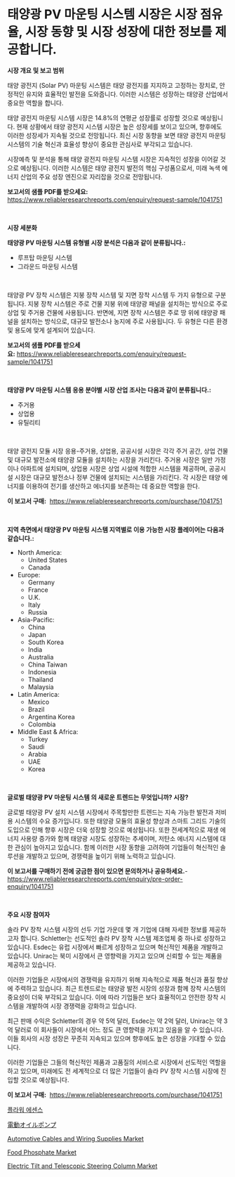 <p><h1>태양광 PV 마운팅 시스템 시장은 시장 점유율, 시장 동향 및 시장 성장에 대한 정보를 제공합니다.</h1></p><p><strong>시장 개요 및 보고 범위</strong></p>
<p><p>태양 광전지 (Solar PV) 마운팅 시스템은 태양 광전지를 지지하고 고정하는 장치로, 안정적인 유지와 효율적인 발전을 도와줍니다. 이러한 시스템은 성장하는 태양광 산업에서 중요한 역할을 합니다.</p><p>태양 광전지 마운팅 시스템 시장은 14.8%의 연평균 성장률로 성장할 것으로 예상됩니다. 현재 상황에서 태양 광전지 시스템 시장은 높은 성장세를 보이고 있으며, 향후에도 이러한 성장세가 지속될 것으로 전망됩니다. 최신 시장 동향을 보면 태양 광전지 마운팅 시스템의 기술 혁신과 효율성 향상이 중요한 관심사로 부각되고 있습니다.</p><p>시장예측 및 분석을 통해 태양 광전지 마운팅 시스템 시장은 지속적인 성장을 이어갈 것으로 예상됩니다. 이러한 시스템은 태양 광전지 발전의 핵심 구성품으로서, 미래 녹색 에너지 산업의 주요 성장 엔진으로 자리잡을 것으로 전망됩니다.</p></p>
<p><strong>보고서의 샘플 PDF를 받으세요:</strong> <a href="https://www.reliableresearchreports.com/enquiry/request-sample/1041751">https://www.reliableresearchreports.com/enquiry/request-sample/1041751</a></p>
<p>&nbsp;</p>
<p><strong>시장 세분화</strong></p>
<p><strong>태양광 PV 마운팅 시스템 유형별 시장 분석은 다음과 같이 분류됩니다.:</strong></p>
<p><ul><li>루프탑 마운팅 시스템</li><li>그라운드 마운팅 시스템</li></ul></p>
<p>&nbsp;</p>
<p><p>태양광 PV 장착 시스템은 지붕 장착 시스템 및 지면 장착 시스템 두 가지 유형으로 구분됩니다. 지붕 장착 시스템은 주로 건물 지붕 위에 태양광 패널을 설치하는 방식으로 주로 상업 및 주거용 건물에 사용됩니다. 반면에, 지면 장착 시스템은 주로 땅 위에 태양광 패널을 설치하는 방식으로, 대규모 발전소나 농지에 주로 사용됩니다. 두 유형은 다른 환경 및 용도에 맞게 설계되어 있습니다.</p></p>
<p><strong>보고서의 샘플 PDF를 받으세요:</strong>&nbsp;<a href="https://www.reliableresearchreports.com/enquiry/request-sample/1041751">https://www.reliableresearchreports.com/enquiry/request-sample/1041751</a></p>
<p>&nbsp;</p>
<p><strong> 태양광 PV 마운팅 시스템 응용 분야별 시장 산업 조사는 다음과 같이 분류됩니다.:</strong></p>
<p><ul><li>주거용</li><li>상업용</li><li>유틸리티</li></ul></p>
<p>&nbsp;</p>
<p><p>태양 광전지 모듈 시장 응용-주거용, 상업용, 공공시설 시장은 각각 주거 공간, 상업 건물 및 대규모 발전소에 태양광 모듈을 설치하는 시장을 가리킨다. 주거용 시장은 일반 가정이나 아파트에 설치되며, 상업용 시장은 상업 시설에 적합한 시스템을 제공하며, 공공시설 시장은 대규모 발전소나 정부 건물에 설치되는 시스템을 가리킨다. 각 시장은 태양 에너지를 이용하여 전기를 생산하고 에너지를 보존하는 데 중요한 역할을 한다.</p></p>
<p><strong>이 보고서 구매:</strong>&nbsp; <a href="https://www.reliableresearchreports.com/purchase/1041751">https://www.reliableresearchreports.com/purchase/1041751</a></p>
<p>&nbsp;</p>
<p><strong>지역 측면에서 태양광 PV 마운팅 시스템 지역별로 이용 가능한 시장 플레이어는 다음과 같습니다.:</strong></p>
<p><ul>
    <li>
        North America:
        <ul>
            <li>United States</li>
            <li>Canada</li>
        </ul>
    </li>
    <li>
        Europe:
        <ul>
            <li>Germany</li>
            <li>France</li>
            <li>U.K.</li>
            <li>Italy</li>
            <li>Russia</li>
        </ul>
    </li>
    <li>
        Asia-Pacific:
        <ul>
            <li>China</li>
            <li>Japan</li>
            <li>South Korea</li>
            <li>India</li>
            <li>Australia</li>
            <li>China Taiwan</li>
            <li>Indonesia</li>
            <li>Thailand</li>
            <li>Malaysia</li>
        </ul>
    </li>
    <li>
        Latin America:
        <ul>
            <li>Mexico</li>
            <li>Brazil</li>
            <li>Argentina Korea</li>
            <li>Colombia</li>
        </ul>
    </li>
    <li>
        Middle East & Africa:
        <ul>
            <li>Turkey</li>
            <li>Saudi</li>
            <li>Arabia</li>
            <li>UAE</li>
            <li>Korea</li>
        </ul>
    </li>
    </ul></p>
<p>&nbsp;</p>
<p><strong>글로벌 태양광 PV 마운팅 시스템 의 새로운 트렌드는 무엇입니까? 시장?</strong></p>
<p><p>글로벌 태양광 PV 설치 시스템 시장에서 주목할만한 트렌드는 지속 가능한 발전과 저비용 시스템의 수요 증가입니다. 또한 태양광 모듈의 효율성 향상과 스마트 그리드 기술의 도입으로 인해 향후 시장은 더욱 성장할 것으로 예상됩니다. 또한 전세계적으로 재생 에너지 사용량 증가와 함께 태양광 시장도 성장하는 추세이며, 저탄소 에너지 시스템에 대한 관심이 높아지고 있습니다. 함께 이러한 시장 동향을 고려하여 기업들이 혁신적인 솔루션을 개발하고 있으며, 경쟁력을 높이기 위해 노력하고 있습니다.</p></p>
<p><strong>이 보고서를 구매하기 전에 궁금한 점이 있으면 문의하거나 공유하세요.</strong>- <a href="https://www.reliableresearchreports.com/enquiry/pre-order-enquiry/1041751">https://www.reliableresearchreports.com/enquiry/pre-order-enquiry/1041751</a></p>
<p>&nbsp;</p>
<p><strong>주요 시장 참여자</strong></p>
<p><p>솔라 PV 장착 시스템 시장의 선두 기업 가운데 몇 개 기업에 대해 자세한 정보를 제공하고자 합니다. Schletter는 선도적인 솔라 PV 장착 시스템 제조업체 중 하나로 성장하고 있습니다. Esdec는 유럽 시장에서 빠르게 성장하고 있으며 혁신적인 제품을 개발하고 있습니다. Unirac는 북미 시장에서 큰 영향력을 가지고 있으며 신뢰할 수 있는 제품을 제공하고 있습니다. </p><p>이러한 기업들은 시장에서의 경쟁력을 유지하기 위해 지속적으로 제품 혁신과 품질 향상에 주력하고 있습니다. 최근 트렌드로는 태양광 발전 시장의 성장과 함께 장착 시스템의 중요성이 더욱 부각되고 있습니다. 이에 따라 기업들은 보다 효율적이고 안전한 장착 시스템을 개발하여 시장 경쟁력을 강화하고 있습니다.</p><p>최근 판매 수익은 Schletter의 경우 약 5억 달러, Esdec는 약 2억 달러, Unirac는 약 3억 달러로 이 회사들이 시장에서 어느 정도 큰 영향력을 가지고 있음을 알 수 있습니다. 이들 회사의 시장 성장은 꾸준히 지속되고 있으며 향후에도 높은 성장을 기대할 수 있습니다.</p><p>이러한 기업들은 그들의 혁신적인 제품과 고품질의 서비스로 시장에서 선도적인 역할을 하고 있으며, 미래에도 전 세계적으로 더 많은 기업들이 솔라 PV 장착 시스템 시장에 진입할 것으로 예상됩니다.</p></p>
<p><strong>이 보고서 구매:</strong>&nbsp;&nbsp;<a href="https://www.reliableresearchreports.com/purchase/1041751">https://www.reliableresearchreports.com/purchase/1041751</a></p>
<p><p><a href="https://github.com/ZacharyScthmitt4465/Market-Research-Report-List-1/blob/main/605275815998.md">플라워 에센스</a></p><p><a href="https://github.com/mathieurico66/Market-Research-Report-List-1/blob/main/126776117295.md">電動オイルポンプ</a></p><p><a href="https://issuu.com/reportprime-2/docs/automotive-cables-and-wiring-supplies-market-size-">Automotive Cables and Wiring Supplies Market</a></p><p><a href="https://github.com/ashepherd82/Market-Research-Report-List-4/blob/main/food-phosphate-market.md">Food Phosphate Market</a></p><p><a href="https://issuu.com/reportprime-2/docs/electric-tilt-and-telescopic-steering-column-marke">Electric Tilt and Telescopic Steering Column Market</a></p></p>
